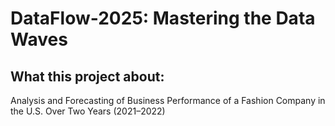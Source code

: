# DataFlow-2025: Mastering the Data Waves
## What this project about:
Analysis and Forecasting of Business Performance of a Fashion Company in the U.S. Over Two Years (2021–2022)
